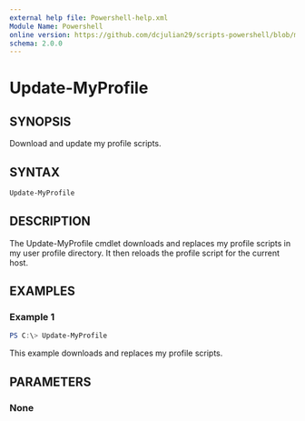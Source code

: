 ```yaml
---
external help file: Powershell-help.xml
Module Name: Powershell
online version: https://github.com/dcjulian29/scripts-powershell/blob/main/Modules/Powershell/docs/Update-MyProfile.md
schema: 2.0.0
---
```


# Update-MyProfile

## SYNOPSIS

Download and update my profile scripts.

## SYNTAX

```powershell
Update-MyProfile
```

## DESCRIPTION

The Update-MyProfile cmdlet downloads and replaces my profile scripts in my user profile directory. It then reloads the profile script for the current host.

## EXAMPLES

### Example 1

```powershell
PS C:\> Update-MyProfile

```

This example downloads and replaces my profile scripts.

## PARAMETERS

### None
